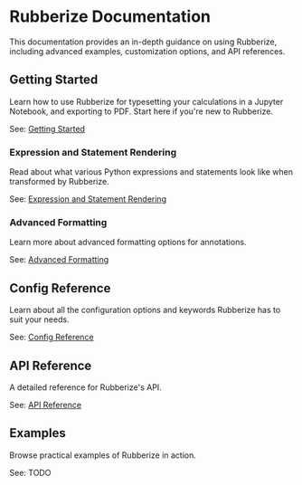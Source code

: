# Rubberize Documentation

This documentation provides an in-depth guidance on using Rubberize, including advanced examples, customization options, and API references.

## Getting Started

Learn how to use Rubberize for typesetting your calculations in a Jupyter
Notebook, and exporting to PDF. Start here if you're new to Rubberize.

See: [Getting Started](getting_started.md)

### Expression and Statement Rendering

Read about what various Python expressions and statements look like when transformed by Rubberize.

See: [Expression and Statement Rendering](rendering/index.md)

### Advanced Formatting

Learn more about advanced formatting options for annotations.

See: [Advanced Formatting](advanced_formatting.md)

## Config Reference

Learn about all the configuration options and keywords Rubberize has to suit your needs.

See: [Config Reference](config_reference.md)

## API Reference

A detailed reference for Rubberize's API.

See: [API Reference](api_reference.md)

## Examples

Browse practical examples of Rubberize in action.

See: TODO